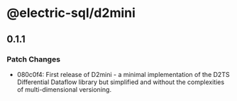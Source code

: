# @electric-sql/d2mini

## 0.1.1

### Patch Changes

- 080c0f4: First release of D2mini - a minimal implementation of the D2TS Differential Dataflow library but simplified and without the complexities of multi-dimensional versioning.
